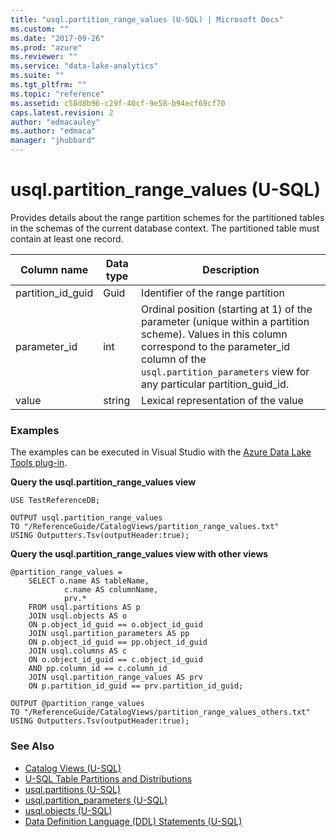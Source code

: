 ```yaml
---
title: "usql.partition_range_values (U-SQL) | Microsoft Docs"
ms.custom: ""
ms.date: "2017-09-26"
ms.prod: "azure"
ms.reviewer: ""
ms.service: "data-lake-analytics"
ms.suite: ""
ms.tgt_pltfrm: ""
ms.topic: "reference"
ms.assetid: c58d8b96-c29f-40cf-9e58-b94ecf69cf70
caps.latest.revision: 2
author: "edmacauley"
ms.author: "edmaca"
manager: "jhubbard"
---
```

# usql.partition_range_values (U-SQL)
Provides details about the range partition schemes for the partitioned tables in the schemas of the current database context. The partitioned table must contain at least one record.

Column name  |Data type  |Description  
---------|---------|---------
partition_id_guid     |Guid         |Identifier of the range partition         
parameter_id     |int         |Ordinal position (starting at 1) of the parameter (unique within a partition scheme). Values in this column correspond to the parameter_id column of the `usql.partition_parameters` view for any particular partition_guid_id.         
value     |string         |Lexical representation of the value         


### Examples
The examples can be executed in Visual Studio with the [Azure Data Lake Tools plug-in](https://www.microsoft.com/download/details.aspx?id=49504). 

**Query the usql.partition_range_values view**
```
USE TestReferenceDB;

OUTPUT usql.partition_range_values
TO "/ReferenceGuide/CatalogViews/partition_range_values.txt"
USING Outputters.Tsv(outputHeader:true);
```

**Query the usql.partition_range_values view with other views**
```
@partition_range_values =
    SELECT o.name AS tableName,
            c.name AS columnName,
            prv.*
    FROM usql.partitions AS p
    JOIN usql.objects AS o
    ON p.object_id_guid == o.object_id_guid
    JOIN usql.partition_parameters AS pp
    ON p.object_id_guid == pp.object_id_guid
    JOIN usql.columns AS c
    ON o.object_id_guid == c.object_id_guid
    AND pp.column_id == c.column_id
    JOIN usql.partition_range_values AS prv
    ON p.partition_id_guid == prv.partition_id_guid;

OUTPUT @partition_range_values
TO "/ReferenceGuide/CatalogViews/partition_range_values_others.txt"
USING Outputters.Tsv(outputHeader:true);  
```


### See Also
* [Catalog Views (U-SQL)](catalog-views-u-sql.md)
* [U-SQL Table Partitions and Distributions](create-table-u-sql-creating-a-table-with-schema.md#partitioning)
* [usql.partitions (U-SQL)](usql-partitions-u-sql.md)
* [usql.partition_parameters (U-SQL)](usql-partition-parameters-u-sql.md)
* [usql.objects (U-SQL)](usql-objects-u-sql.md)
* [Data Definition Language (DDL) Statements (U-SQL)](data-definition-language-ddl-statements-u-sql.md)



